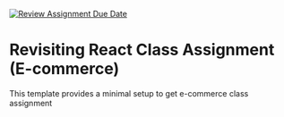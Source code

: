 [![Review Assignment Due Date](https://classroom.github.com/assets/deadline-readme-button-24ddc0f5d75046c5622901739e7c5dd533143b0c8e959d652212380cedb1ea36.svg)](https://classroom.github.com/a/OFNMxmmr)
# Revisiting React Class Assignment (E-commerce)

This template provides a minimal setup to get e-commerce class assignment
